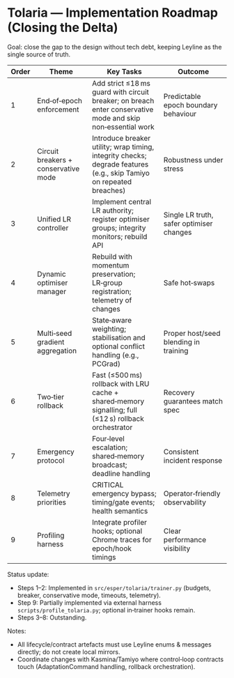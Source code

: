# Tolaria — Implementation Roadmap (Closing the Delta)

Goal: close the gap to the design without tech debt, keeping Leyline as the single source of truth.

| Order | Theme | Key Tasks | Outcome |
| --- | --- | --- | --- |
| 1 | End‑of‑epoch enforcement | Add strict ≤18 ms guard with circuit breaker; on breach enter conservative mode and skip non‑essential work | Predictable epoch boundary behaviour |
| 2 | Circuit breakers + conservative mode | Introduce breaker utility; wrap timing, integrity checks; degrade features (e.g., skip Tamiyo on repeated breaches) | Robustness under stress |
| 3 | Unified LR controller | Implement central LR authority; register optimiser groups; integrity monitors; rebuild API | Single LR truth, safer optimiser changes |
| 4 | Dynamic optimiser manager | Rebuild with momentum preservation; LR‑group registration; telemetry of changes | Safe hot‑swaps |
| 5 | Multi‑seed gradient aggregation | State‑aware weighting; stabilisation and optional conflict handling (e.g., PCGrad) | Proper host/seed blending in training |
| 6 | Two‑tier rollback | Fast (≤500 ms) rollback with LRU cache + shared‑memory signalling; full (≤12 s) rollback orchestrator | Recovery guarantees match spec |
| 7 | Emergency protocol | Four‑level escalation; shared‑memory broadcast; deadline handling | Consistent incident response |
| 8 | Telemetry priorities | CRITICAL emergency bypass; timing/gate events; health semantics | Operator‑friendly observability |
| 9 | Profiling harness | Integrate profiler hooks; optional Chrome traces for epoch/hook timings | Clear performance visibility |

Status update:
- Steps 1–2: Implemented in `src/esper/tolaria/trainer.py` (budgets, breaker, conservative mode, timeouts, telemetry).
- Step 9: Partially implemented via external harness `scripts/profile_tolaria.py`; optional in‑trainer hooks remain.
- Steps 3–8: Outstanding.

Notes:
- All lifecycle/contract artefacts must use Leyline enums & messages directly; do not create local mirrors.
- Coordinate changes with Kasmina/Tamiyo where control‑loop contracts touch (AdaptationCommand handling, rollback orchestration).
